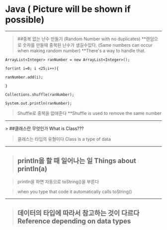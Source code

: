 # Java ( Picture will be shown if possible)


<hr/>

> ##중복 없는 난수 만들기 (Random Number with no duplicates)
> **랜덤으로 숫자를 만들때 중복된 난수가 생길수있다. (Same numbers can occur when making random number)
> **There's a way to handle that.


    ArrayList<Integer> ranNumber = new ArrayList<Integer>();

    for(int i=0; i <25;i++){

    ranNumber.add(i);

    }

    Collections.shuffle(ranNumber);

    System.out.println(ranNumber);

> Shuffle로 중복을 없애준다
> **Shuffle is used to remove the same number 

<hr/>
> ##클래스란 무엇인가     What is Class??? 

> 클래스는 타입의 유형이다      Class is a type of data

<hr/>

> ## println을 할 때 일어나는 일         Things about println(a)

> println을 하면 자동으로 toString()을 부른다


> when you type that code
> it automatically calls toString()

<hr/>

> ## 데이터의 타입에 따라서 참고하는 것이 다르다        Reference  depending on data types
